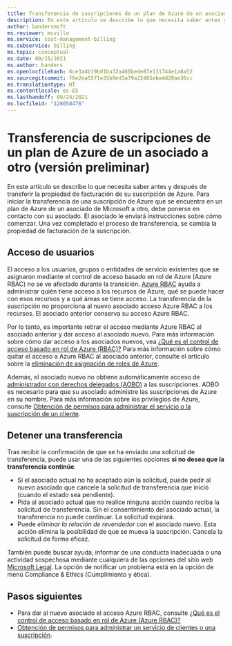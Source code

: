 ```yaml
---
title: Transferencia de suscripciones de un plan de Azure de un asociado a otro (versión preliminar)
description: En este artículo se describe lo que necesita saber antes y después de transferir la propiedad de facturación de su suscripción de Azure.
author: bandersmsft
ms.reviewer: mcville
ms.service: cost-management-billing
ms.subservice: billing
ms.topic: conceptual
ms.date: 09/15/2021
ms.author: banders
ms.openlocfilehash: 6ce3a4b19bd1ba32a466bede87e111744e1a8a52
ms.sourcegitcommit: f6e2ea5571e35b9ed3a79a22485eba4d20ae36cc
ms.translationtype: HT
ms.contentlocale: es-ES
ms.lasthandoff: 09/24/2021
ms.locfileid: "128658476"
---
```

# <a name="transfer-subscriptions-under-an-azure-plan-from-one-partner-to-another-preview"></a>Transferencia de suscripciones de un plan de Azure de un asociado a otro (versión preliminar)

En este artículo se describe lo que necesita saber antes y después de transferir la propiedad de facturación de su suscripción de Azure. Para iniciar la transferencia de una suscripción de Azure que se encuentra en un plan de Azure de un asociado de Microsoft a otro, debe ponerse en contacto con su asociado. El asociado le enviará instrucciones sobre cómo comenzar. Una vez completado el proceso de transferencia, se cambia la propiedad de facturación de la suscripción.

## <a name="user-access"></a>Acceso de usuarios

El acceso a los usuarios, grupos o entidades de servicio existentes que se asignaron mediante el control de acceso basado en rol de Azure (Azure RBAC) no se ve afectado durante la transición. [Azure RBAC](../../role-based-access-control/overview.md) ayuda a administrar quién tiene acceso a los recursos de Azure, qué se puede hacer con esos recursos y a qué áreas se tiene acceso. La transferencia de la suscripción no proporciona al nuevo asociado acceso Azure RBAC a los recursos. El asociado anterior conserva su acceso Azure RBAC.

Por lo tanto, es importante retirar el acceso mediante Azure RBAC al asociado anterior y dar acceso al asociado nuevo. Para más información sobre cómo dar acceso a los asociados nuevos, vea [¿Qué es el control de acceso basado en rol de Azure (RBAC)?](../../role-based-access-control/overview.md) Para más información sobre cómo quitar el acceso a Azure RBAC al asociado anterior, consulte el artículo sobre la [eliminación de asignación de roles de Azure](../../role-based-access-control/role-assignments-remove.md).

Además, el asociado nuevo no obtiene automáticamente acceso de [administrador con derechos delegados (AOBO)](https://channel9.msdn.com/Series/cspdev/Module-11-Admin-On-Behalf-Of-AOBO) a las suscripciones. AOBO es necesario para que su asociado administre las suscripciones de Azure en su nombre. Para más información sobre los privilegios de Azure, consulte [Obtención de permisos para administrar el servicio o la suscripción de un cliente](/partner-center/customers-revoke-admin-privileges).

## <a name="stop-a-transfer"></a>Detener una transferencia

Tras recibir la confirmación de que se ha enviado una solicitud de transferencia, puede usar una de las siguientes opciones **si no desea que la transferencia continúe**.

- Si el asociado actual no ha aceptado aún la solicitud, puede pedir al nuevo asociado que cancele la solicitud de transferencia que inició (cuando el estado sea pendiente).
- Pida al asociado actual que no realice ninguna acción cuando reciba la solicitud de transferencia. Sin el consentimiento del asociado actual, la transferencia no puede continuar. La solicitud expirará.
- Puede _eliminar la relación de revendedor_ con el asociado nuevo. Esta acción elimina la posibilidad de que se mueva la suscripción. Cancela la solicitud de forma eficaz.

También puede buscar ayuda, informar de una conducta inadecuada o una actividad sospechosa mediante cualquiera de las opciones del sitio web [Microsoft Legal](https://www.microsoft.com/legal/). La opción de notificar un problema está en la opción de menú Compliance & Ethics (Cumplimiento y ética).

## <a name="next-steps"></a>Pasos siguientes

- Para dar al nuevo asociado el acceso Azure RBAC, consulte [¿Qué es el control de acceso basado en rol de Azure (Azure RBAC)?](../../role-based-access-control/overview.md)
- [Obtención de permisos para administrar un servicio de clientes o una suscripción](/partner-center/customers-revoke-admin-privileges).